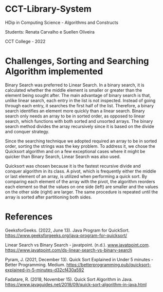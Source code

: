 # CCT-Library-System
HDip in Computing Science - Algorithms and Constructs

Students: Renata Carvalho e Suellen Oliveira

CCT College - 2022

# Challenges, Sorting and Searching Algorithm implemented 
Binary Search was preferred to Linear Search. In a binary search, it is calculated whether the middle element is smaller or greater than the element being sought after. The main advantage of binary search is that, unlike linear search, each entry in the list is not inspected. Instead of going through each entry, it searches the first half of the list. Therefore, a binary search identifies an element more quickly than a linear search. Binary search only needs an array to be in sorted order, as opposed to linear search, which functions with both sorted and unsorted arrays. The binary search method divides the array recursively since it is based on the divide and conquer strategy.

Since the searching technique we adopted required an array to be in sorted order, sorting the strings was the key problem. To address it, we chose the Quicksort algorithm and on a few exceptional cases where it might be quicker than Binary Search, Linear Search was also used.

Quicksort was chosen because it is the fastest recursive divide and conquer algorithm in its class. A pivot, which is frequently either the middle or last element of an array, is utilized when performing a quick sort. By comparing each element of the array with the pivot, the algorithm reorders each element so that the values on one side (left) are smaller and the values on the other side (right) are larger. The same procedure is repeated until the array is sorted after partitioning both sides.

# References
GeeksforGeeks. (2022, June 13). Java Program for QuickSort. https://www.geeksforgeeks.org/java-program-for-quicksort/

Linear Search vs Binary Search - javatpoint. (n.d.). www.javatpoint.com. https://www.javatpoint.com/ds-linear-search-vs-binary-search

Pyram, J. (2021, December 13). Quick Sort Explained in Under 5 minutes - Better Programming. Medium. https://betterprogramming.pub/quicksort-explained-in-5-minutes-d32cf430a592

Fadatare, R. (2018, November 15). Quick Sort Algorithm in Java. https://www.javaguides.net/2018/09/quick-sort-algorithm-in-java.html

